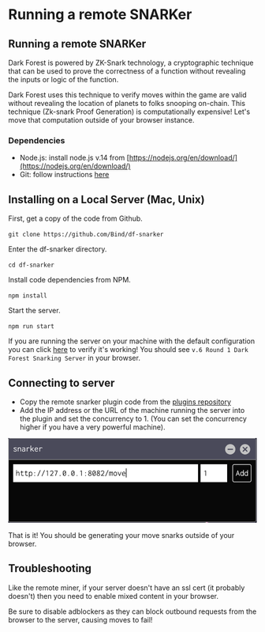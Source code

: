 # Running a remote SNARKer

## Running a remote SNARKer

Dark Forest is powered by ZK-Snark technology, a cryptographic technique that can be used to prove the correctness of a function without revealing the inputs or logic of the function.

Dark Forest uses this technique to verify moves within the game are valid without revealing the location of planets to folks snooping on-chain. This technique \(Zk-snark Proof Generation\) is computationally expensive! Let's move that computation outside of your browser instance.

### Dependencies

* Node.js: install node.js v.14 from [https://nodejs.org/en/download/](https://nodejs.org/en/download/)
* Git: follow instructions [here](https://git-scm.com/book/en/v2/Getting-Started-Installing-Git)

## Installing on a Local Server \(Mac, Unix\)

First, get a copy of the code from Github.

`git clone https://github.com/Bind/df-snarker`

Enter the df-snarker directory.

`cd df-snarker`

Install code dependencies from NPM.

`npm install`

Start the server.

`npm run start`

If you are running the server on your machine with the default configuration you can click [here](http://localhost:8082) to verify it's working! You should see `v.6 Round 1 Dark Forest Snarking Server` in your browser.

## Connecting to server

* Copy the remote snarker plugin code from the [plugins repository](https://github.com/darkforest-eth/plugins/blob/master/content/productivity/remote-snarker/plugin.js)
* Add the IP address or the URL of the machine running the server into the plugin and set the concurrency to 1. \(You can set the concurrency higher if you have a very powerful machine\).

![](../.gitbook/assets/snarker-plugin.png)

That is it! You should be generating your move snarks outside of your browser.

## Troubleshooting

Like the remote miner, if your server doesn't have an ssl cert \(it probably doesn't\) then you need to enable mixed content in your browser.

Be sure to disable adblockers as they can block outbound requests from the browser to the server, causing moves to fail!

